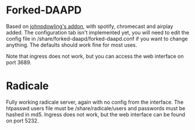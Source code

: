 # Forked-DAAPD

Based on [johnpdowling's addon](https://github.com/johnpdowling/hassio-addons/tree/master/forked-daapd), with spotify, chromecast and airplay added.
The configuration tab isn't implemented yet, you will need to edit the config file in /share/forked-daapd/forked-daapd.conf if you want to change anything.
The defaults should work fine for most uses.

Note that ingress does not work, but you can access the web interface on port 3689.

# Radicale

Fully working radicale server, again with no config from the interface. The htpasswd users file must be /share/radicale/users and passwords must be hashed in md5.
Ingress does not work, but the web interface can be found on port 5232.

